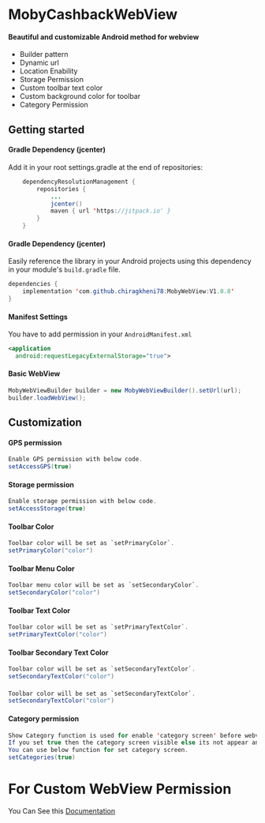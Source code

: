 # MobyCashbackWebView


#### Beautiful and customizable Android method for webview

* Builder pattern
* Dynamic url
* Location Enability
* Storage Permission
* Custom toolbar text color
* Custom background color for toolbar
* Category Permission

## Getting started

#### Gradle Dependency (jcenter)

Add it in your root settings.gradle at the end of repositories:

```java
	dependencyResolutionManagement {
        repositories {
			...
            jcenter()
			maven { url 'https://jitpack.io' }
		}
	}
 ```
 
#### Gradle Dependency (jcenter)

Easily reference the library in your Android projects using this dependency in your module's `build.gradle` file.

```java
dependencies {
    implementation 'com.github.chiragkheni78:MobyWebView:V1.0.8'
}
```


#### Manifest Settings

You have to add permission in your `AndroidManifest.xml`

```xml
<application
  android:requestLegacyExternalStorage="true">
```

#### Basic WebView

```java
MobyWebViewBuilder builder = new MobyWebViewBuilder().setUrl(url);
builder.loadWebView();
```


## Customization


#### GPS permission
```java
Enable GPS permission with below code.
setAccessGPS(true)
```

#### Storage permission
```java
Enable storage permission with below code.
setAccessStorage(true)
```

#### Toolbar Color
```java
Toolbar color will be set as `setPrimaryColor`.
setPrimaryColor("color")
```


#### Toolbar Menu Color
```java
Toolbar menu color will be set as `setSecondaryColor`.
setSecondaryColor("color")
```

#### Toolbar Text Color
```java
Toolbar color will be set as `setPrimaryTextColor`.
setPrimaryTextColor("color")
```

#### Toolbar Secondary Text Color
```java
Toolbar color will be set as `setSecondaryTextColor`.
setSecondaryTextColor("color")
```

#### 
```java
Toolbar color will be set as `setSecondaryTextColor`.
setSecondaryTextColor("color")
```

#### Category permission
```java
Show Category function is used for enable 'category screen' before webview. 
If you set true then the category screen visible else its not appear and 'direct display webview'.
You can use below function for set category screen.
setCategories(true)
```
# For Custom WebView Permission
You Can See this [Documentation](https://github.com/chiragkheni78/MobyWebView/blob/main/WEBVIEW_PERMISSION.md)

